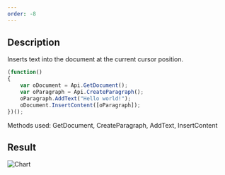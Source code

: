 ```yaml
---
order: -8
---
```


## Description

Inserts text into the document at the current cursor position.

<!-- This code snippet is shown in the screenshot. -->

<!-- eslint-skip -->

``` ts
(function()
{
    var oDocument = Api.GetDocument();
    var oParagraph = Api.CreateParagraph();
    oParagraph.AddText("Hello world!");
    oDocument.InsertContent([oParagraph]);
})();
```

Methods used: GetDocument, CreateParagraph, AddText, InsertContent

## Result

![Chart](/assets/images/plugins/insert-text.png)
